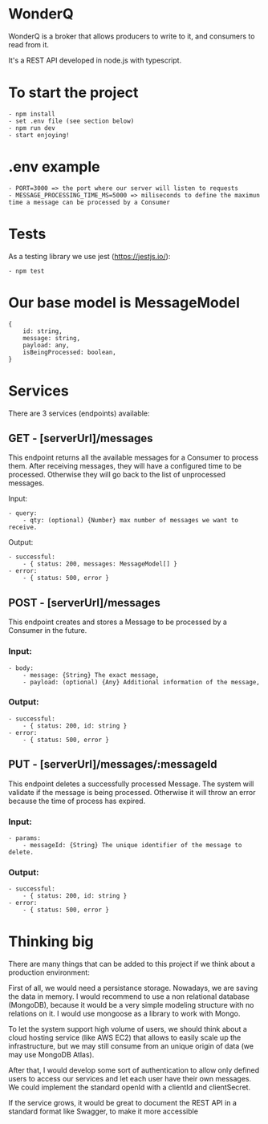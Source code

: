 # WonderQ

WonderQ is a broker that allows producers to write to it, and consumers to read from it.

It's a REST API developed in node.js with typescript.


# To start the project
    - npm install
    - set .env file (see section below)
    - npm run dev
    - start enjoying!


# .env example
    - PORT=3000 => the port where our server will listen to requests
    - MESSAGE_PROCESSING_TIME_MS=5000 => miliseconds to define the maximun time a message can be processed by a Consumer

# Tests
As a testing library we use jest (https://jestjs.io/):

    - npm test

# Our base model is MessageModel
```
{
    id: string,
    message: string,
    payload: any,
    isBeingProcessed: boolean,
}
```

# Services
There are 3 services (endpoints) available:

## GET - [serverUrl]/messages
This endpoint returns all the available messages for a Consumer to process them.
After receiving messages, they will have a configured time to be processed. Otherwise they will go back to the list of unprocessed messages.

Input:

    - query:
        - qty: (optional) {Number} max number of messages we want to receive.

Output:

    - successful:
        - { status: 200, messages: MessageModel[] }
    - error:
        - { status: 500, error }


## POST - [serverUrl]/messages
This endpoint creates and stores a Message to be processed by a Consumer in the future.

### Input:
    - body:
        - message: {String} The exact message,
        - payload: (optional) {Any} Additional information of the message,

### Output:
    - successful:
        - { status: 200, id: string }
    - error: 
        - { status: 500, error }


## PUT - [serverUrl]/messages/:messageId
This endpoint deletes a successfully processed Message.
The system will validate if the message is being processed. Otherwise it will throw an error because the time of process has expired.

### Input:
    - params:
        - messageId: {String} The unique identifier of the message to delete. 

### Output:
    - successful:
        - { status: 200, id: string }
    - error: 
        - { status: 500, error }


# Thinking big
There are many things that can be added to this project if we think about a production environment:

First of all, we would need a persistance storage. Nowadays, we are saving the data in memory. I would recommend to use a non relational database (MongoDB), because it would be a very simple modeling structure with no relations on it. I would use mongoose as a library to work with Mongo.

To let the system support high volume of users, we should think about a cloud hosting service (like AWS EC2) that allows to easily scale up the infrastructure, but we may still consume from an unique origin of data (we may use MongoDB Atlas).

After that, I would develop some sort of authentication to allow only defined users to access our services and let each user have their own messages. We could implement the standard openId with a clientId and clientSecret.

If the service grows, it would be great to document the REST API in a standard format like Swagger, to make it more accessible
